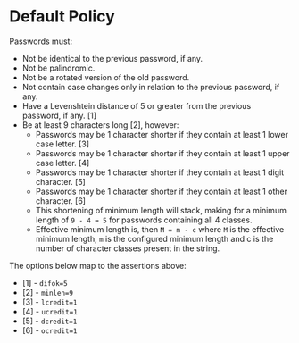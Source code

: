 # Default Policy 
Passwords must:

* Not be identical to the previous password, if any.
* Not be palindromic.
* Not be a rotated version of the old password.
* Not contain case changes only in relation to the previous password, if any.
* Have a Levenshtein distance of 5 or greater from the previous password, if 
  any. [1]
* Be at least 9 characters long [2], however:
    + Passwords may be 1 character shorter if they contain at least 1 lower case
      letter. [3]
    + Passwords may be 1 character shorter if they contain at least 1 upper case 
      letter. [4]
    + Passwords may be 1 character shorter if they contain at least 1 digit 
      character. [5]
    + Passwords may be 1 character shorter if they contain at least 1 other 
      character. [6]
    + This shortening of minimum length will stack, making for a minimum length 
      of `9 - 4 = 5` for passwords containing all 4 classes.
    + Effective minimum length is, then `M = m - c` where `M` is the effective 
      minimum length, `m` is the configured minimum length and c is the number
      of character classes present in the string.
      
The options below map to the assertions above:

* [1] - `difok=5`
* [2] - `minlen=9`
* [3] - `lcredit=1`
* [4] - `ucredit=1`
* [5] - `dcredit=1`
* [6] - `ocredit=1`
